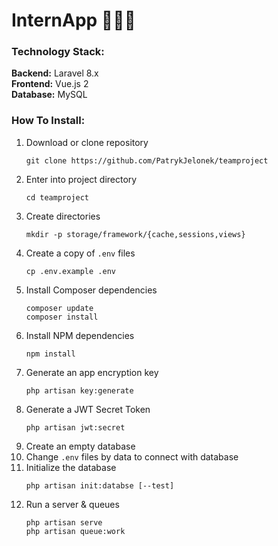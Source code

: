 # InternApp 👨🏼‍🎓 

### Technology Stack:
**Backend:** Laravel 8.x   
**Frontend:** Vue.js 2  
**Database:** MySQL
 
 
### How To Install:
1. Download or clone repository  
    ```
    git clone https://github.com/PatrykJelonek/teamproject
    ```
2. Enter into project directory 
    ```
    cd teamproject
    ```
3. Create directories
   ``` 
   mkdir -p storage/framework/{cache,sessions,views} 
   ```
4. Create a copy of `.env` files
    ```
    cp .env.example .env
    ```
5. Install Composer dependencies  
    ``` 
    composer update
    composer install
    ```
6. Install NPM dependencies
    ```
    npm install
    ```
7. Generate an app encryption key
    ```
    php artisan key:generate
    ```
8. Generate a JWT Secret Token
    ```
   php artisan jwt:secret
   ```
9. Create an empty database
10. Change `.env` files by data to connect with database
11. Initialize the database
    ```
    php artisan init:databse [--test]
    ```
12. Run a server & queues
    ```
    php artisan serve
    php artisan queue:work
    ```
